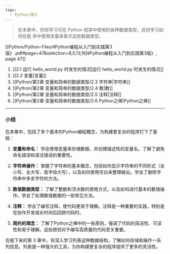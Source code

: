 ```yaml
---
tags:
  - Python/简介
---
```

> 在本章中，你将学习可在 Python 程序中使用的各种数据类型，还将学习如何在程 序中使用变量来表示这些数据类型。

[[Python/Python-Files/《Python编程从入门到实践第3版》.pdf#page=47&selection=8,0,13,16|《Python编程从入门到实践第3版》, page 47]]

1. [[2.1 运行 hello_world.py 时发生的情况|运行 hello_world.py 时发生的情况]]
2. [[2.2 变量|变量]]
3. [[Python/第2章 变量和简单的数据类型/2.3 字符串|字符串]]
4. [[Python/第2章 变量和简单的数据类型/2.4 数|数]]
5. [[Python/第2章 变量和简单的数据类型/2.5 注释|注释]]
6. [[Python/第2章 变量和简单的数据类型/2.6 Python之禅|Python之禅]]

---
### 小结

在本章中，包括了多个基本的Python编程概念，为构建更复杂的程序打下了基础：

1. **变量和命名：** 学会使用变量来存储数据，并创建描述性的变量名。了解了避免命名错误和语法错误的重要性。

2. **字符串操作：** 掌握了字符串的基本概念，包括如何显示字符串的不同形式（全小写、全大写、首字母大写），以及如何使用空白来整理输出。学会了删除字符串中多余字符的方法。

3. **数值数据类型：** 了解了整数和浮点数的使用方式，以及如何进行基本的数值操作。学会了处理数值数据的一些常见方法。

4. **注释：** 学会了编写注释，使代码更易于理解。注释是一种重要的实践，特别是在协作开发或长时间后回顾代码时。

5. **简约的理念：** 了解了Python之禅中的一些原则，强调了代码的简洁性、可读性和易于理解。这些原则对于编写高质量的代码至关重要。

在接下来的第 3 章中，将深入学习列表这种数据结构，了解如何存储和操作一系列信息。列表是一种强大的工具，为你构建更复杂的程序提供了更多的灵活性。